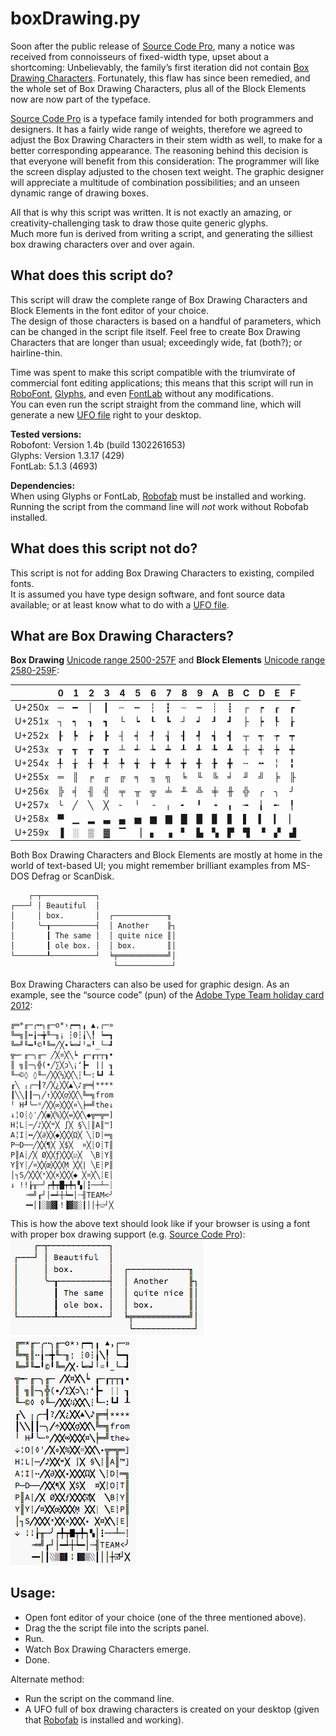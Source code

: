 # boxDrawing.py

Soon after the public release of [Source Code Pro][scp], many a notice was received from connoisseurs of fixed-width type, upset about a shortcoming: Unbelievably, the family’s first iteration did not contain [Box Drawing Characters][boxwiki]. 
Fortunately, this flaw has since been remedied, and the whole set of Box Drawing Characters, plus all of the Block Elements now are now part of the typeface.  

[Source Code Pro][scp] is a typeface family intended for both programmers and designers. It has a fairly wide range of weights, therefore we agreed to adjust the Box Drawing Characters in their stem width as well, to make for a better corresponding appearance.
The reasoning behind this decision is that everyone will benefit from this consideration: The programmer will like the screen display adjusted to the chosen text weight. 
The graphic designer will appreciate a multitude of combination possibilities; and an unseen dynamic range of drawing boxes.

All that is why this script was written. It is not exactly an amazing, or creativity-challenging task to draw those quite generic glyphs.  
Much more fun is derived from writing a script, and generating the silliest box drawing characters over and over again.


## What does this script do?

This script will draw the complete range of Box Drawing Characters and Block Elements in the font editor of your choice.  
The design of those characters is based on a handful of parameters, which can be changed in the script file itself. 
Feel free to create Box Drawing Characters that are longer than usual; exceedingly wide, fat (both?); or hairline-thin.  


Time was spent to make this script compatible with the triumvirate of commercial font editing applications; this means that this script will run in [RoboFont][], [Glyphs][], and even [FontLab][] without any modifications.  
You can even run the script straight from the command line, which will generate a new [UFO file][ufo] right to your desktop.


__Tested versions:__  
Robofont: Version 1.4b (build 1302261653)  
Glyphs: Version 1.3.17 (429)  
FontLab: 5.1.3 (4693)  


__Dependencies:__  
When using Glyphs or FontLab, [Robofab][] must be installed and working.
Running the script from the command line will _not_ work without Robofab installed.


## What does this script not do?

This script is not for adding Box Drawing Characters to existing, compiled fonts.  
It is assumed you have type design software, and font source data available; or at least know what to do with a [UFO file][ufo].


## What are Box Drawing Characters?

__Box Drawing__ [Unicode range 2500-257F][box] and __Block Elements__ [Unicode range 2580-259F][block]:

|         |  0  |  1  |  2  |  3  |  4  |  5  |  6  |  7  |  8  |  9  |  A  |  B  |  C  |  D  |  E  |  F  |
| ------- | --- | --- | --- | --- | --- | --- | --- | --- | --- | --- | --- | --- | --- | --- | --- | --- |
| U+250x  |  ─  |  ━  |  │  |  ┃  |  ┄  |  ┅  |  ┆  |  ┇  |  ┈  |  ┉  |  ┊  |  ┋  |  ┌  |  ┍  |  ┎  |  ┏  |
| U+251x  |  ┐  |  ┑  |  ┒  |  ┓  |  └  |  ┕  |  ┖  |  ┗  |  ┘  |  ┙  |  ┚  |  ┛  |  ├  |  ┝  |  ┞  |  ┟  |
| U+252x  |  ┠  |  ┡  |  ┢  |  ┣  |  ┤  |  ┥  |  ┦  |  ┧  |  ┨  |  ┩  |  ┪  |  ┫  |  ┬  |  ┭  |  ┮  |  ┯  |
| U+253x  |  ┰  |  ┱  |  ┲  |  ┳  |  ┴  |  ┵  |  ┶  |  ┷  |  ┸  |  ┹  |  ┺  |  ┻  |  ┼  |  ┽  |  ┾  |  ┿  |
| U+254x  |  ╀  |  ╁  |  ╂  |  ╃  |  ╄  |  ╅  |  ╆  |  ╇  |  ╈  |  ╉  |  ╊  |  ╋  |  ╌  |  ╍  |  ╎  |  ╏  |
| U+255x  |  ═  |  ║  |  ╒  |  ╓  |  ╔  |  ╕  |  ╖  |  ╗  |  ╘  |  ╙  |  ╚  |  ╛  |  ╜  |  ╝  |  ╞  |  ╟  |
| U+256x  |  ╠  |  ╡  |  ╢  |  ╣  |  ╤  |  ╥  |  ╦  |  ╧  |  ╨  |  ╩  |  ╪  |  ╫  |  ╬  |  ╭  |  ╮  |  ╯  |
| U+257x  |  ╰  |  ╱  |  ╲  |  ╳  |  ╴  |  ╵  |  ╶  |  ╷  |  ╸  |  ╹  |  ╺  |  ╻  |  ╼  |  ╽  |  ╾  |  ╿  |
| U+258x  |  ▀  |  ▁  |  ▂  |  ▃  |  ▄  |  ▅  |  ▆  |  ▇  |  █  |  ▉  |  ▊  |  ▋  |  ▌  |  ▍  |  ▎  |  ▏  |
| U+259x  |  ▐  |  ░  |  ▒  |  ▓  |  ▔  |  ▕  |  ▖  |  ▗  |  ▘  |  ▙  |  ▚  |  ▛  |  ▜  |  ▝  |  ▞  |  ▟  |


Both Box Drawing Characters and Block Elements are mostly at home in the world of text-based UI; you might remember brilliant examples from MS-DOS Defrag or ScanDisk.

	    ┌─┬────────────┐
	┌───┘ │ Beautiful  │  
	│     │ box.       │  ┌────────────╖
	│     ╰─┰──────────┤  │ Another    ╟┐
	│       ┃ The same │  │ quite nice ║│
	│       ┃ ole box. │  │ box.       ║│
	└───────┸──────────┘  ╘╤═══════════╝│
	                       └────────────┘       

Box Drawing Characters can also be used for graphic design.
As an example, see the “source code” (pun) of the [Adobe Type Team holiday card 2012][xmas]:

	╔═*╓─╭╍╮╓─o*›┍━┑╻ ▲,┌─»
	╚═╗║╍╽┅╈╙─╖¡ ┆0┆╽╲╿ ┕━┓
	╚═╜╙━╹©╹╚═╱╳∙┕═┙╵=╹_└─┛
	╦┉╴╓─╮╓─ ╱╳¤╳╲┕ ┎─┎┬┬┒•
	║ ╗║─╮╬(•╱∑╳ɔ╲¡ʻ┣╸ || ┒
	╙─©◊ ◊╙─╱╳╳⅓╳╳╲┆┖─:┗┛ ┸
	┎╲ ╷╭─┨?╱╳¿╳╳▲╲♪╔═╡****
	┃╲╲┃┃─╮╱↑╳╳╳ợ╳╳╲╚═╗from
	╵ H┚╰─ᵒ╱╳╳∞╳╳╳¤╲╞═╝the↓
	↓╎O┊◊ˈ╱╳◉╳%╳╳=╳╳╲◆╦═╦═]
	H╎L┊─╱♪╳╳ʷ╳ ∫╳ §╲┊║A║™]
	A╎I┊╍╱╳∂╳╳◆╳╳╳Ω╳ ╲┊D┊═╗
	P─D──╱╳╳¶╳ ╳$╳  ¤╳┊O┊T║
	P║A┊╱╳ Ø╳╳ƒ╳╳╳☑╳  ╲B┊Y║
	Y║Y┊╱¤╳╳œ╳╳╳Ṃ ╳╳| ╲E┊P║
	│┐S╱╳╳╳ˣ╳╳×╳╳╳◆ ╳¤╳╲┊E│
	↓ !!┟╥─╯┍╇┯█┯╇┑▚│┇──┴─┊
	   ╶═╝┎┘│━┵┼┶━│┈╢TEAM<╯
	   ╺━│┃░▒▓▌!▐▓▒░┃││┼☑┘╳


This is how the above text should look like if your browser is using a font with proper box drawing support (e.g. [Source Code Pro][scp]):  
![boxes](img/boxes.png)  
![tree](img/tree.png)



## Usage:
- Open font editor of your choice (one of the three mentioned above).
- Drag the the script file into the scripts panel.
- Run.
- Watch Box Drawing Characters emerge.
- Done.

Alternate method:

- Run the script on the command line.
- A UFO full of box drawing characters is created on your desktop (given that [Robofab][] is installed and working).




[box]: http://www.unicode.org/charts/PDF/U2500.pdf
[block]: http://www.unicode.org/charts/PDF/U2580.pdf
[xmas]: http://blogs.adobe.com/typblography/files/2012/12/happy-holidays-2012.pdf
[boxwiki]: http://en.wikipedia.org/wiki/Box_drawing_characters
[scp]: https://github.com/adobe/source-code-pro
[robofont]: http://doc.robofont.com/
[glyphs]: http://glyphsapp.com/
[fontlab]: http://www.fontlab.com/font-editor/fontlab-studio/
[robofab]: http://robofab.org/
[ufo]: http://unifiedfontobject.org/
